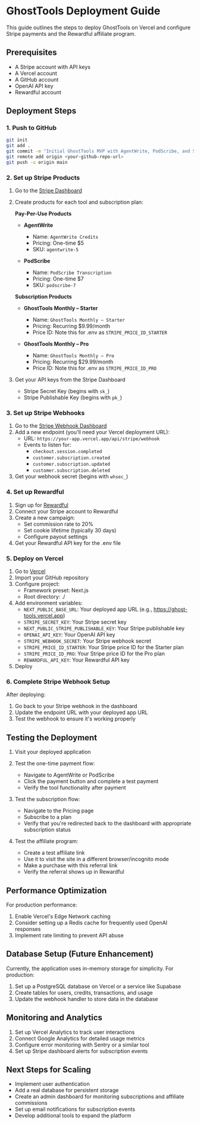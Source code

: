 # GhostTools Deployment Guide

This guide outlines the steps to deploy GhostTools on Vercel and configure Stripe payments and the Rewardful affiliate program.

## Prerequisites

- A Stripe account with API keys
- A Vercel account
- A GitHub account
- OpenAI API key
- Rewardful account

## Deployment Steps

### 1. Push to GitHub

```bash
git init
git add .
git commit -m "Initial GhostTools MVP with AgentWrite, PodScribe, and Subscriptions"
git remote add origin <your-github-repo-url>
git push -u origin main
```

### 2. Set up Stripe Products

1. Go to the [Stripe Dashboard](https://dashboard.stripe.com/products)
2. Create products for each tool and subscription plan:
   
   **Pay-Per-Use Products**
   - **AgentWrite**
     - Name: `AgentWrite Credits`
     - Pricing: One-time $5
     - SKU: `agentwrite-5`
   
   - **PodScribe**
     - Name: `PodScribe Transcription`
     - Pricing: One-time $7
     - SKU: `podscribe-7`
   
   **Subscription Products**
   - **GhostTools Monthly – Starter**
     - Name: `GhostTools Monthly – Starter`
     - Pricing: Recurring $9.99/month
     - Price ID: Note this for .env as `STRIPE_PRICE_ID_STARTER`
   
   - **GhostTools Monthly – Pro**
     - Name: `GhostTools Monthly – Pro`
     - Pricing: Recurring $29.99/month
     - Price ID: Note this for .env as `STRIPE_PRICE_ID_PRO`

3. Get your API keys from the Stripe Dashboard
   - Stripe Secret Key (begins with `sk_`)
   - Stripe Publishable Key (begins with `pk_`)

### 3. Set up Stripe Webhooks

1. Go to the [Stripe Webhook Dashboard](https://dashboard.stripe.com/webhooks)
2. Add a new endpoint (you'll need your Vercel deployment URL):
   - URL: `https://your-app.vercel.app/api/stripe/webhook`
   - Events to listen for: 
     - `checkout.session.completed`
     - `customer.subscription.created`
     - `customer.subscription.updated`
     - `customer.subscription.deleted`
3. Get your webhook secret (begins with `whsec_`)

### 4. Set up Rewardful

1. Sign up for [Rewardful](https://www.rewardful.com/)
2. Connect your Stripe account to Rewardful
3. Create a new campaign:
   - Set commission rate to 20%
   - Set cookie lifetime (typically 30 days)
   - Configure payout settings
4. Get your Rewardful API key for the .env file

### 5. Deploy on Vercel

1. Go to [Vercel](https://vercel.com/new)
2. Import your GitHub repository
3. Configure project:
   - Framework preset: Next.js
   - Root directory: ./
4. Add environment variables:
   - `NEXT_PUBLIC_BASE_URL`: Your deployed app URL (e.g., https://ghost-tools.vercel.app)
   - `STRIPE_SECRET_KEY`: Your Stripe secret key
   - `NEXT_PUBLIC_STRIPE_PUBLISHABLE_KEY`: Your Stripe publishable key
   - `OPENAI_API_KEY`: Your OpenAI API key
   - `STRIPE_WEBHOOK_SECRET`: Your Stripe webhook secret
   - `STRIPE_PRICE_ID_STARTER`: Your Stripe price ID for the Starter plan
   - `STRIPE_PRICE_ID_PRO`: Your Stripe price ID for the Pro plan
   - `REWARDFUL_API_KEY`: Your Rewardful API key
5. Deploy

### 6. Complete Stripe Webhook Setup

After deploying:

1. Go back to your Stripe webhook in the dashboard
2. Update the endpoint URL with your deployed app URL
3. Test the webhook to ensure it's working properly

## Testing the Deployment

1. Visit your deployed application
2. Test the one-time payment flow:
   - Navigate to AgentWrite or PodScribe
   - Click the payment button and complete a test payment
   - Verify the tool functionality after payment
   
3. Test the subscription flow:
   - Navigate to the Pricing page
   - Subscribe to a plan
   - Verify that you're redirected back to the dashboard with appropriate subscription status
   
4. Test the affiliate program:
   - Create a test affiliate link
   - Use it to visit the site in a different browser/incognito mode
   - Make a purchase with this referral link
   - Verify the referral shows up in Rewardful

## Performance Optimization

For production performance:

1. Enable Vercel's Edge Network caching
2. Consider setting up a Redis cache for frequently used OpenAI responses
3. Implement rate limiting to prevent API abuse

## Database Setup (Future Enhancement)

Currently, the application uses in-memory storage for simplicity. For production:

1. Set up a PostgreSQL database on Vercel or a service like Supabase
2. Create tables for users, credits, transactions, and usage
3. Update the webhook handler to store data in the database

## Monitoring and Analytics

1. Set up Vercel Analytics to track user interactions
2. Connect Google Analytics for detailed usage metrics
3. Configure error monitoring with Sentry or a similar tool
4. Set up Stripe dashboard alerts for subscription events

## Next Steps for Scaling

- Implement user authentication
- Add a real database for persistent storage
- Create an admin dashboard for monitoring subscriptions and affiliate commissions
- Set up email notifications for subscription events
- Develop additional tools to expand the platform